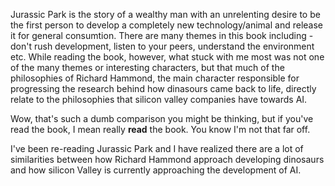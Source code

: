 
Jurassic Park is the story of a wealthy man with an unrelenting desire to be the first person to develop a completely new technology/animal and release it for general consumtion. There are many themes in this book including - don't rush development, listen to your peers, understand the environment etc. While reading the book, however, what stuck with me most was not one of the many themes or interesting characters, but that much of the philosophies of Richard Hammond, the main character responsible for progressing the research behind how dinasours came back to life, directly relate to the philosophies that silicon valley companies have towards AI.

Wow, that's such a dumb comparison you might be thinking, but if you've read the book, I mean really **read** the book. You know I'm not that far off.

I've been re-reading Jurassic Park and I have realized there are a lot of similarities between how Richard Hammond approach developing dinosaurs and how silicon Valley is currently approaching the development of AI. 
